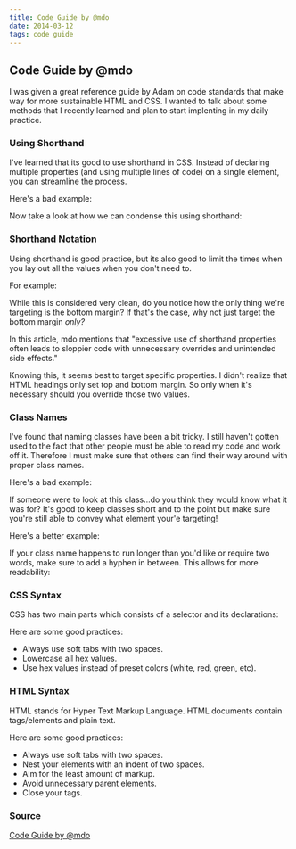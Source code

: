 ```yaml
---
title: Code Guide by @mdo
date: 2014-03-12
tags: code guide
---
```


<article>
<h1>Code Guide by @mdo</h1>

<p>I was given a great reference guide by Adam on code standards that make way for more sustainable HTML and CSS. I wanted to talk about some methods that I recently learned and plan to start implenting in my daily practice.</p>

<h3>Using Shorthand</h3>
<p>I've learned that its good to use shorthand in CSS. Instead of declaring multiple properties (and using multiple lines of code) on a single element, you can streamline the process.</p> 

<p>Here's a bad example:</p>

<script src="https://gist.github.com/CassieShumway/9521616.js"></script>

<p>Now take a look at how we can condense this using shorthand:</p>

<script src="https://gist.github.com/CassieShumway/9521850.js"></script>

<h3>Shorthand Notation</h3>
<p>Using shorthand is good practice, but its also good to limit the times when you lay out all the values when you don't need to.</p> 

<p>For example:</p>

<script src="https://gist.github.com/CassieShumway/9522074.js"></script>

<p>While this is considered very clean, do you notice how the only thing we're targeting is the bottom margin? If that's the case, why not just target the bottom margin <em>only?</em></p>

<script src="https://gist.github.com/CassieShumway/9522080.js"></script>

<p>In this article, mdo mentions that "excessive use of shorthand properties often leads to sloppier code with unnecessary overrides and unintended side effects."</p>

<p>Knowing this, it seems best to target specific properties. I didn't realize that HTML headings only set top and bottom margin. So only when it's necessary should you override those two values.</p>

<h3>Class Names</h3>
<p>I've found that naming classes have been a bit tricky. I still haven't gotten used to the fact that other people must be able to read my code and work off it. Therefore I must make sure that others can find their way around with proper class names.</p>

<p>Here's a bad example:</p>

<script src="https://gist.github.com/CassieShumway/9530002.js"></script>

<p>If someone were to look at this class...do you think they would know what it was for? It's good to keep classes short and to the point but make sure you're still able to convey what element your'e targeting!</p>

<p>Here's a better example:</p>
<script src="https://gist.github.com/CassieShumway/9530056.js"></script>

<p>If your class name happens to run longer than you'd like or require two words, make sure to add a hyphen in between. This allows for more readability:</p>

<script src="https://gist.github.com/CassieShumway/9530249.js"></script>

<h3>CSS Syntax</h3>
<p>CSS has two main parts which consists of a selector and its declarations:

<script src="https://gist.github.com/CassieShumway/9530735.js"></script>

<p>Here are some good practices:</p>

<ul>
  <li>Always use soft tabs with two spaces.</li>
  <li>Lowercase all hex values.</li>
  <li>Use hex values instead of preset colors (white, red, green, etc).</li>
</ul>

<h3>HTML Syntax</h3>
<p>HTML stands for Hyper Text Markup Language. HTML documents contain tags/elements and plain text.</p>

<p>Here are some good practices:</p>
<ul>
  <li>Always use soft tabs with two spaces.</li>
  <li>Nest your elements with an indent of two spaces.</li>
  <li>Aim for the least amount of markup.</li>
  <li>Avoid unnecessary parent elements.</li>
  <li>Close your tags.</li>
</ul>

<h3>Source</h3>
<p><a href="http://mdo.github.io/code-guide/">Code Guide by @mdo</a></p>
</article>

